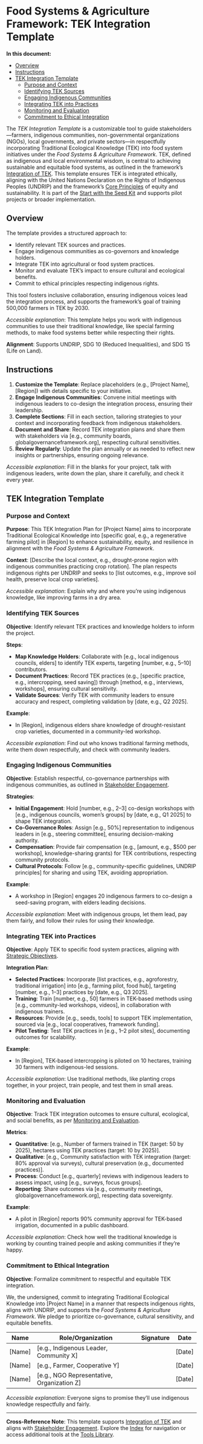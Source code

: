 

# Food Systems & Agriculture Framework: TEK Integration Template

**In this document:**
- [Overview](#overview)
- [Instructions](#instructions)
- [TEK Integration Template](#tek-integration-template)
  - [Purpose and Context](#purpose-and-context)
  - [Identifying TEK Sources](#identifying-tek-sources)
  - [Engaging Indigenous Communities](#engaging-indigenous-communities)
  - [Integrating TEK into Practices](#integrating-tek-into-practices)
  - [Monitoring and Evaluation](#monitoring-and-evaluation)
  - [Commitment to Ethical Integration](#commitment-to-ethical-integration)

The *TEK Integration Template* is a customizable tool to guide stakeholders—farmers, indigenous communities, non-governmental organizations (NGOs), local governments, and private sectors—in respectfully incorporating Traditional Ecological Knowledge (TEK) into food system initiatives under the *Food Systems & Agriculture Framework*. TEK, defined as indigenous and local environmental wisdom, is central to achieving sustainable and equitable food systems, as outlined in the framework’s [Integration of TEK](/framework/docs/implementation/food-systems#08-implementation-mechanisms). This template ensures TEK is integrated ethically, aligning with the United Nations Declaration on the Rights of Indigenous Peoples (UNDRIP) and the framework’s [Core Principles](/framework/docs/implementation/food-systems#06-core-principles) of equity and sustainability. It is part of the [Start with the Seed Kit](/framework/tools/food-systems/seed-kit-en.zip) and supports pilot projects or broader implementation.

## Overview
The template provides a structured approach to:
- Identify relevant TEK sources and practices.
- Engage indigenous communities as co-governors and knowledge holders.
- Integrate TEK into agricultural or food system practices.
- Monitor and evaluate TEK’s impact to ensure cultural and ecological benefits.
- Commit to ethical principles respecting indigenous rights.

This tool fosters inclusive collaboration, ensuring indigenous voices lead the integration process, and supports the framework’s goal of training 500,000 farmers in TEK by 2030.

*Accessible explanation*: This template helps you work with indigenous communities to use their traditional knowledge, like special farming methods, to make food systems better while respecting their rights.

**Alignment**: Supports UNDRIP, SDG 10 (Reduced Inequalities), and SDG 15 (Life on Land).

## Instructions
1. **Customize the Template**: Replace placeholders (e.g., [Project Name], [Region]) with details specific to your initiative.
2. **Engage Indigenous Communities**: Convene initial meetings with indigenous leaders to co-design the integration process, ensuring their leadership.
3. **Complete Sections**: Fill in each section, tailoring strategies to your context and incorporating feedback from indigenous stakeholders.
4. **Document and Share**: Record TEK integration plans and share them with stakeholders via [e.g., community boards, globalgovernanceframework.org], respecting cultural sensitivities.
5. **Review Regularly**: Update the plan annually or as needed to reflect new insights or partnerships, ensuring ongoing relevance.

*Accessible explanation*: Fill in the blanks for your project, talk with indigenous leaders, write down the plan, share it carefully, and check it every year.

## TEK Integration Template
### Purpose and Context
**Purpose**: This TEK Integration Plan for [Project Name] aims to incorporate Traditional Ecological Knowledge into [specific goal, e.g., a regenerative farming pilot] in [Region] to enhance sustainability, equity, and resilience in alignment with the *Food Systems & Agriculture Framework*.

**Context**: [Describe the local context, e.g., drought-prone region with indigenous communities practicing crop rotation]. The plan respects indigenous rights per UNDRIP and seeks to [list outcomes, e.g., improve soil health, preserve local crop varieties].

*Accessible explanation*: Explain why and where you’re using indigenous knowledge, like improving farms in a dry area.

### Identifying TEK Sources
**Objective**: Identify relevant TEK practices and knowledge holders to inform the project.

**Steps**:
- **Map Knowledge Holders**: Collaborate with [e.g., local indigenous councils, elders] to identify TEK experts, targeting [number, e.g., 5–10] contributors.
- **Document Practices**: Record TEK practices (e.g., [specific practice, e.g., intercropping, seed saving]) through [method, e.g., interviews, workshops], ensuring cultural sensitivity.
- **Validate Sources**: Verify TEK with community leaders to ensure accuracy and respect, completing validation by [date, e.g., Q2 2025].

**Example**:
- In [Region], indigenous elders share knowledge of drought-resistant crop varieties, documented in a community-led workshop.

*Accessible explanation*: Find out who knows traditional farming methods, write them down respectfully, and check with community leaders.

### Engaging Indigenous Communities
**Objective**: Establish respectful, co-governance partnerships with indigenous communities, as outlined in [Stakeholder Engagement](/framework/docs/implementation/food-systems#05-stakeholder-engagement).

**Strategies**:
- **Initial Engagement**: Hold [number, e.g., 2–3] co-design workshops with [e.g., indigenous councils, women’s groups] by [date, e.g., Q1 2025] to shape TEK integration.
- **Co-Governance Roles**: Assign [e.g., 50%] representation to indigenous leaders in [e.g., steering committee], ensuring decision-making authority.
- **Compensation**: Provide fair compensation (e.g., [amount, e.g., $500 per workshop], knowledge-sharing grants) for TEK contributions, respecting community protocols.
- **Cultural Protocols**: Follow [e.g., community-specific guidelines, UNDRIP principles] for sharing and using TEK, avoiding appropriation.

**Example**:
- A workshop in [Region] engages 20 indigenous farmers to co-design a seed-saving program, with elders leading decisions.

*Accessible explanation*: Meet with indigenous groups, let them lead, pay them fairly, and follow their rules for using their knowledge.

### Integrating TEK into Practices
**Objective**: Apply TEK to specific food system practices, aligning with [Strategic Objectives](/framework/docs/implementation/food-systems#07-strategic-objectives).

**Integration Plan**:
- **Selected Practices**: Incorporate [list practices, e.g., agroforestry, traditional irrigation] into [e.g., farming pilot, food hub], targeting [number, e.g., 1–3] practices by [date, e.g., Q3 2025].
- **Training**: Train [number, e.g., 50] farmers in TEK-based methods using [e.g., community-led workshops, videos], in collaboration with indigenous trainers.
- **Resources**: Provide [e.g., seeds, tools] to support TEK implementation, sourced via [e.g., local cooperatives, framework funding].
- **Pilot Testing**: Test TEK practices in [e.g., 1–2 pilot sites], documenting outcomes for scalability.

**Example**:
- In [Region], TEK-based intercropping is piloted on 10 hectares, training 30 farmers with indigenous-led sessions.

*Accessible explanation*: Use traditional methods, like planting crops together, in your project, train people, and test them in small areas.

### Monitoring and Evaluation
**Objective**: Track TEK integration outcomes to ensure cultural, ecological, and social benefits, as per [Monitoring and Evaluation](/framework/docs/implementation/food-systems#08-implementation-mechanisms).

**Metrics**:
- **Quantitative**: [e.g., Number of farmers trained in TEK (target: 50 by 2025), hectares using TEK practices (target: 10 by 2025)].
- **Qualitative**: [e.g., Community satisfaction with TEK integration (target: 80% approval via surveys), cultural preservation (e.g., documented practices)].
- **Process**: Conduct [e.g., quarterly] reviews with indigenous leaders to assess impact, using [e.g., surveys, focus groups].
- **Reporting**: Share outcomes via [e.g., community meetings, globalgovernanceframework.org], respecting data sovereignty.

**Example**:
- A pilot in [Region] reports 90% community approval for TEK-based irrigation, documented in a public dashboard.

*Accessible explanation*: Check how well the traditional knowledge is working by counting trained people and asking communities if they’re happy.

### Commitment to Ethical Integration
**Objective**: Formalize commitment to respectful and equitable TEK integration.

We, the undersigned, commit to integrating Traditional Ecological Knowledge into [Project Name] in a manner that respects indigenous rights, aligns with UNDRIP, and supports the *Food Systems & Agriculture Framework*. We pledge to prioritize co-governance, cultural sensitivity, and equitable benefits.

| Name | Role/Organization | Signature | Date |
|------|-------------------|-----------|------|
| [Name] | [e.g., Indigenous Leader, Community X] | | [Date] |
| [Name] | [e.g., Farmer, Cooperative Y] | | [Date] |
| [Name] | [e.g., NGO Representative, Organization Z] | | [Date] |

*Accessible explanation*: Everyone signs to promise they’ll use indigenous knowledge respectfully and fairly.

---

**Cross-Reference Note**: This template supports [Integration of TEK](/framework/docs/implementation/food-systems#08-implementation-mechanisms) and aligns with [Stakeholder Engagement](/framework/docs/implementation/food-systems#05-stakeholder-engagement). Explore the [Index](/framework/docs/implementation/food-systems) for navigation or access additional tools at the [Tools Library](/framework/tools/food-systems).